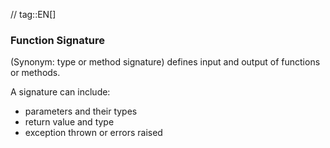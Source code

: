// tag::EN[]
### Function Signature
(Synonym: type or method signature) defines input and output of functions or methods.

A signature can include:

* parameters and their types
* return value and type
* exception thrown or errors raised

